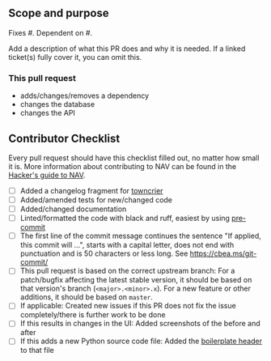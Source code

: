 ## Scope and purpose

Fixes #<!-- ISSUE-ID -->. Dependent on #<!-- PULL-REQUEST-ID -->. <!-- Reference: https://docs.github.com/en/issues/tracking-your-work-with-issues/linking-a-pull-request-to-an-issue -->

Add a description of what this PR does and why it is needed. If a linked ticket(s) fully
cover it, you can omit this.

<!-- remove things that do not apply -->
### This pull request
* adds/changes/removes a dependency
* changes the database
* changes the API


## Contributor Checklist

Every pull request should have this checklist filled out, no matter how small it is.
More information about contributing to NAV can be found in the
[Hacker's guide to NAV](https://nav.readthedocs.io/en/latest/hacking/hacking.html#hacker-s-guide-to-nav).

<!-- Add an "X" inside the brackets to confirm -->
<!-- If not checking one or more of the boxes, please explain why below each or remove the line if not applicable. -->

* [ ] Added a changelog fragment for [towncrier](https://nav.readthedocs.io/en/latest/hacking/hacking.html#adding-a-changelog-entry)
* [ ] Added/amended tests for new/changed code
* [ ] Added/changed documentation
* [ ] Linted/formatted the code with black and ruff, easiest by using [pre-commit](https://nav.readthedocs.io/en/latest/hacking/hacking.html#pre-commit-hooks-and-black)
* [ ] The first line of the commit message continues the sentence "If applied, this commit will ...", starts with a capital letter, does not end with punctuation and is 50 characters or less long. See https://cbea.ms/git-commit/
* [ ] This pull request is based on the correct upstream branch: For a patch/bugfix affecting the latest stable version, it should be based on that version's branch (`<major>.<minor>.x`). For a new feature or other additions, it should be based on `master`.
* [ ] If applicable: Created new issues if this PR does not fix the issue completely/there is further work to be done
* [ ] If this results in changes in the UI: Added screenshots of the before and after
* [ ] If this adds a new Python source code file: Added the [boilerplate header](https://nav.readthedocs.io/en/latest/hacking/hacking.html#python-boilerplate-headers) to that file

<!-- Make this a draft PR if the content is subject to change, cannot be merged or if it is for initial feedback -->
